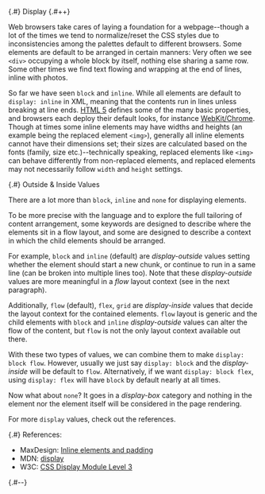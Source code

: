 
{.#} Display
{.#++}

Web browsers take cares of laying a foundation for a webpage--though a lot of the times we tend to normalize/reset the CSS styles due to inconsistencies among the palettes default to different browsers. Some elements are default to be arranged in certain manners: Very often we see `<div>` occupying a whole block by itself, nothing else sharing a same row. Some other times we find text flowing and wrapping at the end of lines, inline with photos.

So far we have seen `block` and `inline`. While all elements are default to `display: inline` in XML, meaning that the contents run in lines unless breaking at line ends. [HTML 5](https://www.w3.org/TR/html5/rendering.html#rendering) defines some of the many basic properties, and browsers each deploy their default looks, for instance [WebKit/Chrome](https://trac.webkit.org/browser/trunk/Source/WebCore/css/html.css). Though at times some inline elements may have widths and heights (an example being the replaced element `<img>`), generally all inline elements cannot have their dimensions set; their sizes are calculated based on the fonts (family, size etc.)--technically speaking, replaced elements like `<img>` can behave differently from non-replaced elements, and replaced elements may not necessarily follow `width` and `height` settings.

{.#} Outside & Inside Values

There are a lot more than `block`, `inline` and `none` for displaying elements.

To be more precise with the language and to explore the full tailoring of content arrangement, some keywords are designed to describe where the elements sit in a flow layout, and some are designed to describe a context in which the child elements should be arranged.

For example, `block` and `inline` (default) are *display-outside* values setting whether the element should start a new chunk, or continue to run in a same line (can be broken into multiple lines too). Note that these *display-outside* values are more meaningful in a *flow* layout context (see in the next paragraph).

Additionally, `flow` (default), `flex`, `grid` are *display-inside* values that decide the layout context for the contained elements. `flow` layout is generic and the child elements with `block` and `inline` *display-outside* values can alter the flow of the content, but `flow` is not the only layout context available out there.

With these two types of values, we can combine them to make `display: block flow`. However, usually we just say `display: block` and the *display-inside* will be default to `flow`. Alternatively, if we want `display: block flex`, using `display: flex` will have `block` by default nearly at all times.

Now what about `none`? It goes in a *display-box* category and nothing in the element nor the element itself will be considered in the page rendering.

For more `display` values, check out the references.

<!--
{.#} Flex Layout

TODO
- CSS Flexible Box Layout: https://www.w3.org/TR/css-flexbox-1/

-->

{.#} References:

- MaxDesign: [Inline elements and padding](http://maxdesign.com.au/articles/inline/)
- MDN: [display](https://developer.mozilla.org/en-US/docs/Web/CSS/display)
- W3C: [CSS Display Module Level 3](https://www.w3.org/TR/css-display-3/#the-display-properties)

{.#--}

